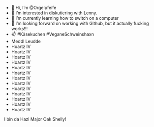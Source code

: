 - 👋 Hi, I’m @Orgelpfeife
- 👀 I’m interested in diskutiering with Lenny.
- 🌱 I’m currently learning how to switch on a computer
- 💞️ I’m looking forward on working with Github, but it actually fucking works!!!
- 📫 #Käsekuchen #VeganeSchweinshaxn
- Meddl Leudde
- Hoartz IV
- Hoartz IV
- Hoartz IV
- Hoartz IV
- Hoartz IV
- Hoartz IV
- Hoartz IV
- Hoartz IV
- Hoartz IV
- Hoartz IV
- Hoartz IV
- Hoartz IV
- Hoartz IV

I bin da Hazl Major Oak Shelly!
